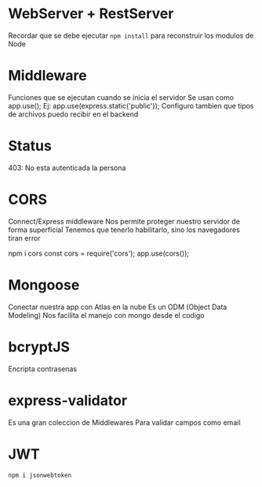 # WebServer + RestServer

Recordar que se debe ejecutar ```npm install``` para reconstruir los modulos de Node

# Middleware

Funciones que se ejecutan cuando se inicia el servidor
Se usan como app.use();
Ej:
app.use(express.static('public'));
Configuro tambien que tipos de archivos puedo recibir en el backend

# Status

403: No esta autenticada la persona

# CORS

Connect/Express middleware
Nos permite proteger nuestro servidor de forma superficial
Tenemos que tenerlo habilitarlo, sino los navegadores tiran error

npm i cors
const cors = require('cors');
app.use(cors());

# Mongoose

Conectar nuestra app con Atlas en la nube
Es un ODM (Object Data Modeling)
Nos facilita el manejo con mongo desde el codigo

# bcryptJS

Encripta contrasenas

# express-validator

Es una gran coleccion de Middlewares
Para validar campos como email

# JWT

```npm i jsonwebtoken```